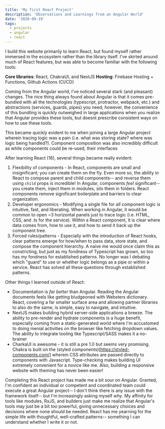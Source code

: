 ```yaml
---
title: 'My first React Project'
description: 'Observations and Learnings from an Angular World'
date: '2020-09-19'
tags:
  - projects
  - angular
  - react
---
```


I build this website primarily to learn React, but found myself rather immersed in the ecosystem rather than the library itself. I've skirted around much of React features, but was able to become familiar with the following tools:

**Core libraries**: React, ChakraUI, and NextJS
**Hosting**: Firebase Hosting + Functions, Github Actions (CI/CD)

Coming from the Angular world, I've noticed several stark (and pleasant) changes. The nice thing always found about Angular is that it comes pre-bundled with all the technologies (typescript, protractor, webpack, etc.) and abstractions (services, guards, pipes) you need; however, the convenience of this bundling is quickly outweighed in large applications when you realize that Angular provides these tools, but doesnt prescribe consistent ways on how to use these tools.

This became quickly evident to me when joining a large Angular project wherein tracing logic was a pain (i.e. what was storing state? where was logic being handled?). Component composition was also incredibly difficult as while components could be re-used, their interfaces

After learning React (16), several things became really evident:

1. Flexibility of components - In React, components are small and insignificant; you can create them on the fly. Even more so, the ability in React to compose parent and child components-- and reverse them using `child` props is incredible! In Angular, components _feel_ significant-- you create them, inject them in modules, silo them in folders. React components remove significant boilerplate and barriers to clear organization.
2. Developer ergonomics - Modifying a single file for _all_ component logic is intuitive, fast, and liberating. When working in Angular, it would be common to open ~3 horizontal panels just to trace logic (i.e. HTML, CSS, and .ts for the service). Within a React component, it is clear where data comes from, how to use it, and how to send it back up the component tree.
3. Forced rules/patterns - Especially with the introduction of React hooks, clear patterns emerge for how/when to pass data, store state, and compose the component hierarchy. A naive me would once claim this as constricting, but just as my fondness of Typescript has grown, so too has my fondness for established patterns. No longer was I debating which "guard" to use or whether logic belongs as a pipe or within a service. React has solved all these questions through established patterns.

Other things I learned outside of React:

- Documentation is _far better_ than Angular. Reading the Angular documents feels like getting bludgeoned with Websters dictionary. React, covering a far smaller surface area and allowing partner libraries to also do the same, is simple, easy to navigate, and intuitive.
- NextJS makes building hybrid server-side applications a breeze. The ability to pre-render and hydrate components is a huge benefit, especially coming from a static-generated world where I'm accustomed to doing menial activities on the browser like fetching dropdown values. The ability to integrate tooling like Typescript/SASS makes it a no-brainer
- CharkaUI is awesome - it is still a pre 1.0 but seems very promising. Chakra is built on the (styled components)[https://styled-components.com/] wherein CSS attributes are passed directly to components with Javascript. Type-checking makes building UI extremely convenient for a novice like me. Also, building a responsive website with theming has never been easier!

Completing this React project has made me a bit sour on Angular. Granted, I'm confident an individual or competent and coordinated team could execute a great Angular project-- I don't think there is any issue with the framework itself-- but I'm increasingly asking myself _why_. My affinity for tools like modules, RxJS, and builders just make me realize that Angular's tools may just be a bit _too_ powerful, giving unnecessary choices and decisions where none should be needed. React has me yearning for the simple life with thoughtful, well-crafted patterns-- something I can understand whether I write it or not.
